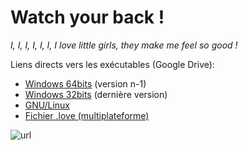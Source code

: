 Watch your back !
=================

*I, I, I, I, I, I, I love little girls, they make me feel so good !*

Liens directs vers les exécutables (Google Drive):
  - [Windows 64bits](https://docs.google.com/file/d/0Bxjt3WwQHQ9SWDVtSi14V0QyVVE/edit?usp=sharing) (version n-1)
  - [Windows 32bits](https://docs.google.com/file/d/0B1FCwfjQ36ZuYnRTbS0teWFoTWs/edit?usp=sharing) (dernière version)
  - [GNU/Linux](https://docs.google.com/file/d/0BxYClymxAQoadl9XcEtTSE1pRVk/edit?usp=sharing)
  - [Fichier .love (multiplateforme)](https://docs.google.com/file/d/0BxYClymxAQoaRUlFTjEtS3M2SHc/edit?usp=sharing)

![url](http://cdn02.stickaz.com/6310-7239-large/pedobear-face.png)
